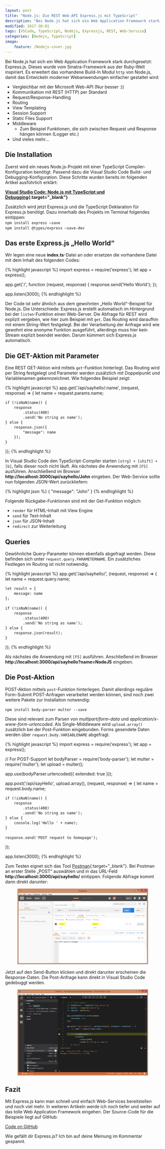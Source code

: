 ```yaml
---
layout: post
title: "Node.js: Die REST Web-API Express.js mit TypeScript"
description: "Bei Node.js hat sich ein Web Application Framework stark durchgesetzt: Express.js."
modified: 2017-30-01
tags: [VSCode, TypeScript, Nodejs, Expressjs, REST, Web-Service]
categories: [Nodejs, TypeScript]
image:
    feature: /Nodejs-cover.jpg
---
```


Bei Node.js hat sich ein Web Application Framework stark durchgesetzt: Express.js. Dieses wurde vom Sinatra-Framework aus der Ruby-Welt inspiriert. Es erweitert das vorhandene Build-In Modul `http` von Node.js, damit das Entwickeln moderner Webanwendungen einfacher gestaltet wird:  
- Vergleichbar mit der Microsoft Web-API (Nur besser :))  
- Kommunikation mit REST (HTTP) per Standard  
- Request/Response-Handling  
- Routing  
- View Templating  
- Session Support  
- Static Files Support  
- Middleware  
  - Zum Beispiel Funktionen, die sich zwischen Request und Response hängen können (Logger etc.)  
-	Und vieles mehr…  
<!-- more -->  
  
## Die Installation
Zuerst wird ein neues Node.js-Projekt mit einer TypeScript Compiler-Konfiguration benötigt. Passend dazu die Visual Studio Code Build- und Debugging-Konfiguration. Diese Schritte wurden bereits im folgenden Artikel ausführlich erklärt:  
  
  **[Visual Studio Code: Node.js mit TypeScript und Debugging](http://www.cross-platform-blog.de/tools/nodejs/typescript/visual-studio-code-nodejs-mit-typescript-und-debugging "Visual Studio Code: Node.js mit TypeScript und Debugging"){:target="_blank"}**

Zusätzlich wird jetzt Express.js und die TypeScript Deklaration für Express.js benötigt. Dazu innerhalb des Projekts im Terminal folgendes eintippen:  
`npm install express –save`  
`npm install @types/express –save-dev`  
  
## Das erste Express.js „Hello World“
Wir legen eine neue **index.ts**-Datei an oder ersetzen die vorhandene Datei mit dem Inhalt des folgenden Codes:  
  
{% highlight javascript %}
import express = require('express');
let app = express();

app.get('/', function (request, response) {
    response.send('Hello World');
});

app.listen(3000);
{% endhighlight %}
  
Der Code ist sehr ähnlich aus dem gewohnten „Hello World“-Beispiel für Node.js. Die Unterschiede: Express.js erstellt automatisch im Hintergrund bei der `listen`-Funktion einen Web-Server. Die Abfrage für REST wird explizit vergeben, wie hier zum Beispiel mit `get`. Das Routing wird daraufhin mit einem String-Wert festgelegt. Bei der Verarbeitung der Anfrage wird wie gewohnt eine anonyme Funktion ausgeführt, allerdings muss hier kein Stream explizit beendet werden. Darum kümmert sich Express.js automatisch.  
  
## Die GET-Aktion mit Parameter
Eine REST GET-Aktion wird mittels `get`-Funktion hinterlegt. Das Routing wird per String festgelegt und Parameter werden zusätzlich mit Doppelpunkt und Variablenamen gekennzeichnet. Wie folgendes Beispiel zeigt:  
  
{% highlight javascript %}
app.get('/api/sayhello/:name', (request, response) => {
    let name = request.params.name;

    if (!isNaN(name)) {
        response
            .status(400)
            .send('No string as name');
    } else {
        response.json({
            "message": name
        });
    }
});
{% endhighlight %}
  
In Visual Studio Code den TypeScript-Compiler starten `[strg] + [shift] + [b]`, falls dieser noch nicht läuft. Als nächstes die Anwendung mit `[F5]` ausführen. Anschließend im Browser **http://localhost:3000/api/sayhello/John** eingeben.
Der Web-Service sollte nun folgenden JSON-Wert zurückliefern:  
  
{% highlight json %}
{
    "message": "John"
}
{% endhighlight %}
    
Folgende Rückgabe-Funktionen sind mit der Get-Funktion möglich:  
- `render` für HTML-Inhalt mit View Engine  
- `send` für Text-Inhalt  
- `json` für JSON-Inhalt  
- `redirect` zur Weiterleitung  
  
## Queries
Gewöhnliche Query-Parameter können ebenfalls abgefragt werden. Diese befinden sich unter `request.query.PARAMETERNAME`. Ein zusätzliches Festlegen im Routing ist nicht notwendig.  
  
{% highlight javascript %}
app.get('/api/sayhello/', (request, response) => {
    let name = request.query.name;

    let result = {
        message: name
    };

    if (!isNaN(name)) {
        response
            .status(400)
            .send('No string as name');
    } else {
        response.json(result);
    }
});
{% endhighlight %}
  
Als nächstes die Anwendung mit `[F5]` ausführen. Anschließend im Browser **http://localhost:3000/api/sayhello?name=NodeJS** eingeben.
  
## Die Post-Aktion
POST-Aktion mittels `post`-Funktion hinterlegen. Damit allerdings reguläre Form-Submit POST-Anfragen verarbeitet werden können, sind noch zwei weitere Pakete zur Installation notwendig:    
  
`npm install body-parser multer --save`  
   
Diese sind relevant zum Parsen von *multipart/form-data* und *application/x-www-form-urlencoded*. Als Single-Middleware wird `upload.array()` zusätzlich bei der Post-Funktion eingebunden. Forms gesendete Daten werden über `request.body.VARIABLENAME` abgefragt.  
  
{% highlight javascript %}
import express = require('express');
let app = express();

// For POST-Support
let bodyParser = require('body-parser');
let multer = require('multer');
let upload = multer();

app.use(bodyParser.urlencoded({
    extended: true
}));

app.post('/api/sayHello', upload.array(), (request, response) => {
    let name = request.body.name;

    if (!isNaN(name)) {
        response
            .status(400)
            .send('No string as name');
    } else {
        console.log('Hello ' + name);
    }

    response.send('POST request to homepage');
});

app.listen(3000);
{% endhighlight %}
  
Zum Testen eignet sich das Tool [Postman](https://www.getpostman.com "Postman"){:target="_blank"}. Bei Postman an erster Stelle „POST“ auswählen und in das URL-Feld **http://localhost:3000/api/sayhello/** eintippen. Folgende Abfrage kommt dann direkt darunter:  
  
<figure>
	<a href="/images/03/postman-post.jpg"><img src="/images/03/postman-post.jpg" alt="Post-Anfrage mit Postman"></a>
</figure>
  
Jetzt auf den Send-Button klicken und direkt darunter erscheinen die Response-Daten. Die Post-Anfrage kann direkt in Visual Studio Code gedebuggt werden.  
  
<figure>
	<a href="/images/03/vscode-expressjs-debugging.jpg"><img src="/images/03/vscode-expressjs-debugging.jpg" alt="Post-Anfrage mit Visual Studio Code debuggen"></a>
</figure>
  
## Fazit
Mit Express.js kann man schnell und einfach Web-Services bereitstellen und noch viel mehr. In weiteren Artikeln werde ich noch tiefer und weiter auf das tolle Web Application Framework eingehen.
Der Source-Code für die Beispiele liegt auf GitHub:  
    
  <div markdown="0"><a href="https://github.com/GregorBiswanger/VSCodeExpressjsTypeScriptSample" target="_blank" class="btn btn-success">Code on GitHub</a></div>
  
Wie gefällt dir Express.js? Ich bin auf deine Meinung im Kommentar gespannt.
